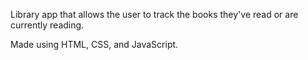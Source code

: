 Library app that allows the user to track the books they've read or are currently reading.

Made using HTML, CSS, and JavaScript.